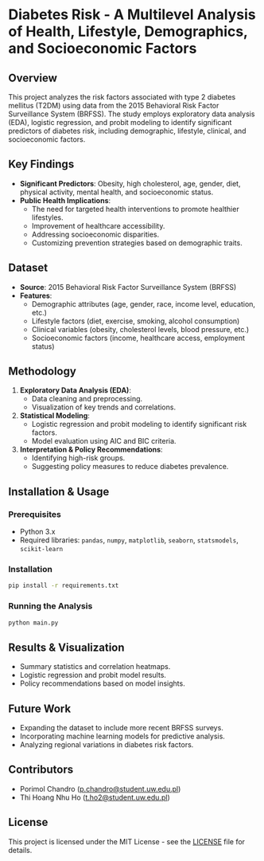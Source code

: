 # Diabetes Risk - A Multilevel Analysis of Health, Lifestyle, Demographics, and Socioeconomic Factors

## Overview
This project analyzes the risk factors associated with type 2 diabetes mellitus (T2DM) using data from the 2015 Behavioral Risk Factor Surveillance System (BRFSS). The study employs exploratory data analysis (EDA), logistic regression, and probit modeling to identify significant predictors of diabetes risk, including demographic, lifestyle, clinical, and socioeconomic factors.

## Key Findings
- **Significant Predictors**: Obesity, high cholesterol, age, gender, diet, physical activity, mental health, and socioeconomic status.
- **Public Health Implications**:
  - The need for targeted health interventions to promote healthier lifestyles.
  - Improvement of healthcare accessibility.
  - Addressing socioeconomic disparities.
  - Customizing prevention strategies based on demographic traits.

## Dataset
- **Source**: 2015 Behavioral Risk Factor Surveillance System (BRFSS)
- **Features**:
  - Demographic attributes (age, gender, race, income level, education, etc.)
  - Lifestyle factors (diet, exercise, smoking, alcohol consumption)
  - Clinical variables (obesity, cholesterol levels, blood pressure, etc.)
  - Socioeconomic factors (income, healthcare access, employment status)

## Methodology
1. **Exploratory Data Analysis (EDA)**:
   - Data cleaning and preprocessing.
   - Visualization of key trends and correlations.
2. **Statistical Modeling**:
   - Logistic regression and probit modeling to identify significant risk factors.
   - Model evaluation using AIC and BIC criteria.
3. **Interpretation & Policy Recommendations**:
   - Identifying high-risk groups.
   - Suggesting policy measures to reduce diabetes prevalence.

## Installation & Usage
### Prerequisites
- Python 3.x
- Required libraries: `pandas`, `numpy`, `matplotlib`, `seaborn`, `statsmodels`, `scikit-learn`

### Installation
```bash
pip install -r requirements.txt
```

### Running the Analysis
```bash
python main.py
```

## Results & Visualization
- Summary statistics and correlation heatmaps.
- Logistic regression and probit model results.
- Policy recommendations based on model insights.

## Future Work
- Expanding the dataset to include more recent BRFSS surveys.
- Incorporating machine learning models for predictive analysis.
- Analyzing regional variations in diabetes risk factors.

## Contributors
- Porimol Chandro (p.chandro@student.uw.edu.pl)
- Thi Hoang Nhu Ho (t.ho2@student.uw.edu.pl)

## License
This project is licensed under the MIT License - see the [LICENSE](LICENSE) file for details.
